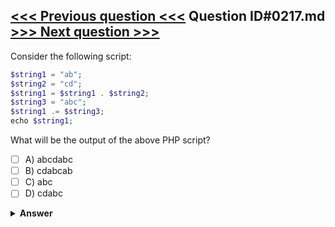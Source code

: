 [<<< Previous question <<<](0216.md)   Question ID#0217.md   [>>> Next question >>>](0218.md)
---

Consider the following script:

```php
$string1 = "ab";
$string2 = "cd";
$string1 = $string1 . $string2; 
$string3 = "abc";
$string1 .= $string3;
echo $string1;
```
What will be the output of the above PHP script?

- [ ] A) abcdabc
- [ ] B) cdabcab
- [ ] C) abc
- [ ] D) cdabc

<details><summary><b>Answer</b></summary>
<p>
  Answer: <strong>A</strong>
</p>
</details>
